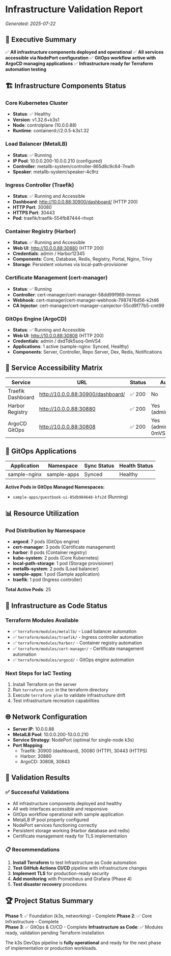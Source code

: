 # Infrastructure Validation Report
*Generated: 2025-07-22*

## 🎯 Executive Summary

✅ **All infrastructure components deployed and operational**
✅ **All services accessible via NodePort configuration**
✅ **GitOps workflow active with ArgoCD managing applications**
✅ **Infrastructure ready for Terraform automation testing**

## 🏗️ Infrastructure Components Status

### Core Kubernetes Cluster
- **Status**: ✅ Healthy
- **Version**: v1.32.6+k3s1
- **Node**: controlplane (10.0.0.88)
- **Runtime**: containerd://2.0.5-k3s1.32

### Load Balancer (MetalLB)
- **Status**: ✅ Running
- **IP Pool**: 10.0.0.200-10.0.0.210 (configured)
- **Controller**: metallb-system/controller-865d8c9c64-7nwlh
- **Speaker**: metallb-system/speaker-4c9rz

### Ingress Controller (Traefik)
- **Status**: ✅ Running and Accessible
- **Dashboard**: http://10.0.0.88:30900/dashboard/ (HTTP 200)
- **HTTP Port**: 30080
- **HTTPS Port**: 30443
- **Pod**: traefik/traefik-554fb87444-rhvpt

### Container Registry (Harbor)
- **Status**: ✅ Running and Accessible
- **Web UI**: http://10.0.0.88:30880 (HTTP 200)
- **Credentials**: admin / Harbor12345
- **Components**: Core, Database, Redis, Registry, Portal, Nginx, Trivy
- **Storage**: Persistent volumes via local-path-provisioner

### Certificate Management (cert-manager)
- **Status**: ✅ Running
- **Controller**: cert-manager/cert-manager-58dd99f969-lmmsn
- **Webhook**: cert-manager/cert-manager-webhook-7987476d56-k2t46
- **CA Injector**: cert-manager/cert-manager-cainjector-55cd9f77b5-cmt99

### GitOps Engine (ArgoCD)
- **Status**: ✅ Running and Accessible
- **Web UI**: http://10.0.0.88:30808 (HTTP 200)
- **Credentials**: admin / dxdTdk5soq-0mVS4
- **Applications**: 1 active (sample-nginx: Synced, Healthy)
- **Components**: Server, Controller, Repo Server, Dex, Redis, Notifications

## 🔗 Service Accessibility Matrix

| Service | URL | Status | Auth Required |
|---------|-----|--------|---------------|
| Traefik Dashboard | http://10.0.0.88:30900/dashboard/ | ✅ 200 | No |
| Harbor Registry | http://10.0.0.88:30880 | ✅ 200 | Yes (admin/Harbor12345) |
| ArgoCD GitOps | http://10.0.0.88:30808 | ✅ 200 | Yes (admin/dxdTdk5soq-0mVS4) |

## 🚀 GitOps Applications

| Application | Namespace | Sync Status | Health Status |
|-------------|-----------|-------------|---------------|
| sample-nginx | sample-apps | Synced | Healthy |

**Active Pods in GitOps Managed Namespaces:**
- `sample-apps/guestbook-ui-85db984648-kfs2d` (Running)

## 📊 Resource Utilization

### Pod Distribution by Namespace
- **argocd**: 7 pods (GitOps engine)
- **cert-manager**: 3 pods (Certificate management)
- **harbor**: 8 pods (Container registry)
- **kube-system**: 2 pods (Core Kubernetes)
- **local-path-storage**: 1 pod (Storage provisioner)
- **metallb-system**: 2 pods (Load balancer)
- **sample-apps**: 1 pod (Sample application)
- **traefik**: 1 pod (Ingress controller)

**Total Active Pods**: 25

## 🔧 Infrastructure as Code Status

### Terraform Modules Available
- ✅ `terraform/modules/metallb/` - Load balancer automation
- ✅ `terraform/modules/traefik/` - Ingress controller automation  
- ✅ `terraform/modules/harbor/` - Container registry automation
- ✅ `terraform/modules/cert-manager/` - Certificate management automation
- ✅ `terraform/modules/argocd/` - GitOps engine automation

### Next Steps for IaC Testing
1. Install Terraform on the server
2. Run `terraform init` in the terraform directory
3. Execute `terraform plan` to validate infrastructure drift
4. Test infrastructure recreation capabilities

## 🌐 Network Configuration

- **Server IP**: 10.0.0.88
- **MetalLB Pool**: 10.0.0.200-10.0.0.210
- **Service Strategy**: NodePort (optimal for single-node k3s)
- **Port Mapping**:
  - Traefik: 30900 (dashboard), 30080 (HTTP), 30443 (HTTPS)
  - Harbor: 30880
  - ArgoCD: 30808, 30843

## 🎉 Validation Results

### ✅ Successful Validations
- All infrastructure components deployed and healthy
- All web interfaces accessible and responsive
- GitOps workflow operational with sample application
- MetalLB IP pool properly configured
- NodePort services functioning correctly
- Persistent storage working (Harbor database and redis)
- Certificate management ready for TLS implementation

### 📋 Recommendations
1. **Install Terraform** to test Infrastructure as Code automation
2. **Test GitHub Actions CI/CD** pipeline with infrastructure changes
3. **Implement TLS** for production-ready security
4. **Add monitoring** with Prometheus and Grafana (Phase 4)
5. **Test disaster recovery** procedures

## 🏆 Project Status Summary

**Phase 1**: ✅ Foundation (k3s, networking) - Complete
**Phase 2**: ✅ Core Infrastructure - Complete  
**Phase 3**: ✅ GitOps & CI/CD - Complete
**Infrastructure as Code**: ✅ Modules ready, validation pending Terraform installation

The k3s DevOps pipeline is **fully operational** and ready for the next phase of implementation or production workloads.